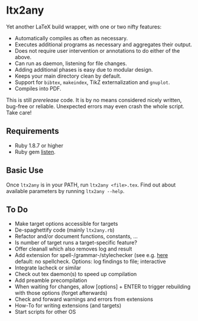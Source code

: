 ltx2any
=======

Yet another LaTeX build wrapper, with one or two nifty features:

 * Automatically compiles as often as necessary.
 * Executes additional programs as necessary and aggregates their output.
 * Does not require user intervention or annotations to do either of the above.
 * Can run as daemon, listening for file changes.
 * Adding additional phases is easy due to modular design.
 * Keeps your main directory clean by default.
 * Support for `bibtex`, `makeindex`, TikZ externalization and `gnuplot`.
 * Compiles into PDF.

This is still *prerelease* code. It is by no means considered nicely written, 
bug-free or reliable. Unexpected errors may even crash the whole script. Take care!

## Requirements ##

 * Ruby 1.8.7 or higher
 * Ruby gem [listen](https://github.com/guard/listen).

## Basic Use ##

Once `ltx2any` is in your PATH, run `ltx2any <file>.tex`. Find out about available parameters by running `ltx2any --help`.

## To Do ##
 
 * Make target options accessible for targets
 * De-spaghettify code (mainly `ltx2any.rb`)
 * Refactor and/or document functions, constants, ...
 * Is number of target runs a target-specific feature?
 * Offer cleanall which also removes log and result
 * Add extension for spell-/grammar-/stylechecker (see e.g. [here](http://dsl.org/cookbook/cookbook_15.html)  
   default: no spellcheck. Options: log findings to file; interactive
 * Integrate lacheck or similar
 * Check out tex daemon(s) to speed up compilation
 * Add preamble precompilation
 * When waiting for changes, allow [options] + ENTER to trigger rebuilding
   with those options (forget afterwards)
 * Check and forward warnings and errors from extensions
 * How-To for writing extensions (and targets)
 * Start scripts for other OS
